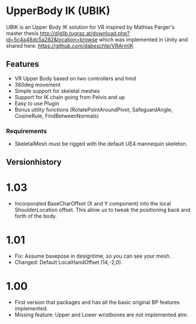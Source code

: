 # UpperBody IK (UBIK) #

UBIK is an Upper Body IK solution for VR inspired by Mathias Parger's master thesis http://diglib.tugraz.at/download.php?id=5c4a48dc5a282&location=browse
which was implemented in Unity and shared here: https://github.com/dabeschte/VRArmIK

## Features ##

* VR Upper Body based on two controllers and hmd
* 360deg movement
* Simple support for skeletal meshes
* Support for IK chain going from Pelvis and up
* Easy to use Plugin
* Bonus utility functions (RotatePointAroundPivot, SafeguardAngle, CosineRule, FindBetweenNormals)

### Requirements ###
* SkeletalMesh must be rigged with the default UE4 mannequin skeleton.

## Versionhistory ##
# 1.03 #
* Incorporated BaseCharOffset (X and Y component) into the local ShoulderLocation offset. This allow us to tweak the positioning back and forth of the body.

# 1.01 #
* Fix: Assume basepose in designtime, so you can see your mesh.
* Changed: Default LocalHandOffset (14,-2,0).

# 1.00 #
* First version that packages and has all the basic original BP features implemented.
* Missing feature: Upper and Lower wristbones are not implemented atm.





